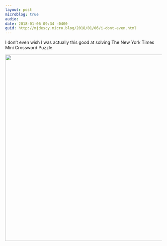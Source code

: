 ```yaml
---
layout: post
microblog: true
audio: 
date: 2018-01-06 09:34 -0400
guid: http://mjdescy.micro.blog/2018/01/06/i-dont-even.html
---
```

I don’t even wish I was actually this good at solving The New York Times Mini Crossword Puzzle.

<img src="http://mjdescy.micro.blog/uploads/2018/d5a192e283.jpg" width="599" height="600" />
